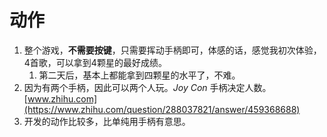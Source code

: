 
# 动作

1.  整个游戏，**不需要按键**，只需要挥动手柄即可，体感的话，感觉我初次体验，4首歌，可以拿到4颗星的最好成绩。
    1.  第二天后，基本上都能拿到四颗星的水平了，不难。
2.  因为有两个手柄，因此可以两个人玩。*Joy Con* 手柄决定人数。
    [www.zhihu.com](https://www.zhihu.com/question/288037821/answer/459368688)
3.  开发的动作比较多，比单纯用手柄有意思。

